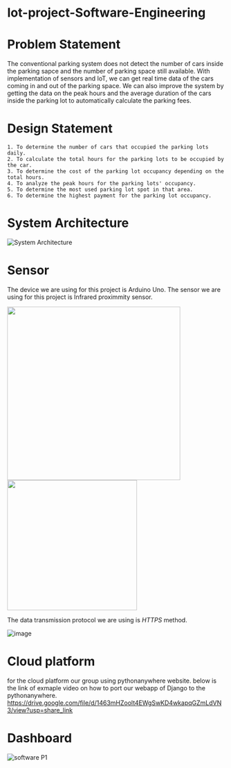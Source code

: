 # Iot-project-Software-Engineering

# Problem Statement
The conventional parking system does not detect the number of cars inside the parking sapce and the number of parking space still available. With implementation of sensors and IoT, we can get real time data of the cars coming in and out of the parking space. We can also improve the system by getting the data on the peak hours and the average duration of the cars inside the parking lot to automatically calculate the parking fees.

# Design Statement
	1. To determine the number of cars that occupied the parking lots daily.
	2. To calculate the total hours for the parking lots to be occupied by the car.
	3. To determine the cost of the parking lot occupancy depending on the total hours.
	4. To analyze the peak hours for the parking lots' occupancy.
	5. To determine the most used parking lot spot in that area.
	6. To determine the highest payment for the parking lot occupancy.



# System Architecture
![System Architecture](https://user-images.githubusercontent.com/117339094/204296850-0b191711-81d1-4c14-9980-3796b95f30fd.png)



# Sensor
The device we are using for this project is Arduino Uno. 
The sensor we are using for this project is Infrared proximmity sensor.

<img src= "https://user-images.githubusercontent.com/117339094/204980975-de7d794b-895d-4a20-8bef-a56847facfa1.jpg" width="400" /> <img src= "https://user-images.githubusercontent.com/116787176/204225630-ce5cb295-0ca2-4510-b205-b2f499ab8000.png" width="300" />


The data transmission protocol we are using is *HTTPS* method.



![image](https://user-images.githubusercontent.com/116787176/204154138-eab5658d-d5db-4289-80ce-cdceac6d8a99.png)

# Cloud platform
for the cloud platform our group using pythonanywhere website.
below is the link of exmaple video on how to port our webapp of Django to the pythonanywhere.
https://drive.google.com/file/d/1463mHZoolt4EWgSwKD4wkapqGZmLdVN3/view?usp=share_link

# Dashboard
![software P1](https://user-images.githubusercontent.com/117339094/204979123-7a427b71-1e67-467b-96fe-9f961497fcc3.png)



	












